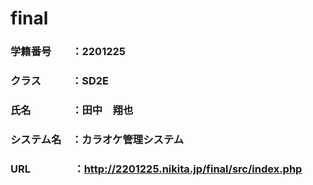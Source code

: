# final
### 学籍番号　　：2201225
### クラス　　　：SD2E
### 氏名　　　　：田中　翔也
### システム名　：カラオケ管理システム
### URL　　　　 ：http://2201225.nikita.jp/final/src/index.php
